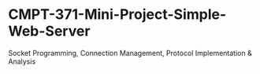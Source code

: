 # CMPT-371-Mini-Project-Simple-Web-Server
Socket Programming,
Connection Management,
Protocol Implementation & Analysis
